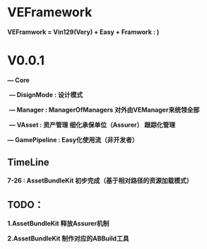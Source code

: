 # VEFramework
**VEFramwork = Vin129(Very) + Easy + Framwork  : )**



# V0.0.1

**— Core**

​	**— DisignMode  : 设计模式**

​	**— Manager : ManagerOfManagers   对外由VEManager来统领全部**

​	**— VAsset  : 资产管理    细化承保单位（Assurer） 跟踪化管理**





**— GamePipeline : Easy化使用流（非开发者）**





## TimeLine

**7-26 : AssetBundleKit 初步完成（基于相对路径的资源加载模式）**

## TODO：

**1.AssetBundleKit 释放Assurer机制**

**2.AssetBundleKit 制作对应的ABBuild工具**

